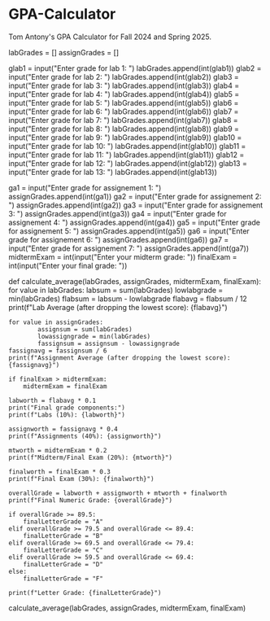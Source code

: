 # GPA-Calculator
Tom Antony's GPA Calculator for Fall 2024 and Spring 2025.


labGrades = []
assignGrades = []

glab1 = input("Enter grade for lab 1: ")
labGrades.append(int(glab1))
glab2 = input("Enter grade for lab 2: ")
labGrades.append(int(glab2))
glab3 = input("Enter grade for lab 3: ")
labGrades.append(int(glab3))
glab4 = input("Enter grade for lab 4: ")
labGrades.append(int(glab4))
glab5 = input("Enter grade for lab 5: ")
labGrades.append(int(glab5))
glab6 = input("Enter grade for lab 6: ")
labGrades.append(int(glab6))
glab7 = input("Enter grade for lab 7: ")
labGrades.append(int(glab7))
glab8 = input("Enter grade for lab 8: ")
labGrades.append(int(glab8))
glab9 = input("Enter grade for lab 9: ")
labGrades.append(int(glab9))
glab10 = input("Enter grade for lab 10: ")
labGrades.append(int(glab10))
glab11 = input("Enter grade for lab 11: ")
labGrades.append(int(glab11))
glab12 = input("Enter grade for lab 12: ")
labGrades.append(int(glab12))
glab13 = input("Enter grade for lab 13: ")
labGrades.append(int(glab13))

ga1 = input("Enter grade for assignement 1: ")
assignGrades.append(int(ga1))
ga2 = input("Enter grade for assignement 2: ")
assignGrades.append(int(ga2))
ga3 = input("Enter grade for assignement 3: ")
assignGrades.append(int(ga3))
ga4 = input("Enter grade for assignement 4: ")
assignGrades.append(int(ga4))
ga5 = input("Enter grade for assignement 5: ")
assignGrades.append(int(ga5))
ga6 = input("Enter grade for assignement 6: ")
assignGrades.append(int(ga6))
ga7 = input("Enter grade for assignement 7: ")
assignGrades.append(int(ga7))
midtermExam = int(input("Enter your midterm grade: "))
finalExam = int(input("Enter your final grade: "))

def calculate_average(labGrades, assignGrades, midtermExam, finalExam):
    for value in labGrades:
            labsum = sum(labGrades)
            lowlabgrade = min(labGrades)
            flabsum = labsum - lowlabgrade
    flabavg = flabsum / 12
    print(f"Lab Average (after dropping the lowest score): {flabavg}")

    for value in assignGrades:
            assignsum = sum(labGrades)
            lowassigngrade = min(labGrades)
            fassignsum = assignsum - lowassigngrade
    fassignavg = fassignsum / 6
    print(f"Assignment Average (after dropping the lowest score): {fassignavg}")

    if finalExam > midtermExam:
        midtermExam = finalExam

    labworth = flabavg * 0.1
    print("Final grade components:")
    print(f"Labs (10%): {labworth}")

    assignworth = fassignavg * 0.4
    print(f"Assignments (40%): {assignworth}")

    mtworth = midtermExam * 0.2
    print(f"Midterm/Final Exam (20%): {mtworth}")

    finalworth = finalExam * 0.3
    print(f"Final Exam (30%): {finalworth}")

    overallGrade = labworth + assignworth + mtworth + finalworth
    print(f"Final Numeric Grade: {overallGrade}")

    if overallGrade >= 89.5:
        finalLetterGrade = "A"
    elif overallGrade >= 79.5 and overallGrade <= 89.4:
        finalLetterGrade = "B"
    elif overallGrade >= 69.5 and overallGrade <= 79.4:
        finalLetterGrade = "C"
    elif overallGrade >= 59.5 and overallGrade <= 69.4:
        finalLetterGrade = "D"
    else:
        finalLetterGrade = "F"

    print(f"Letter Grade: {finalLetterGrade}")

calculate_average(labGrades, assignGrades, midtermExam, finalExam) 
